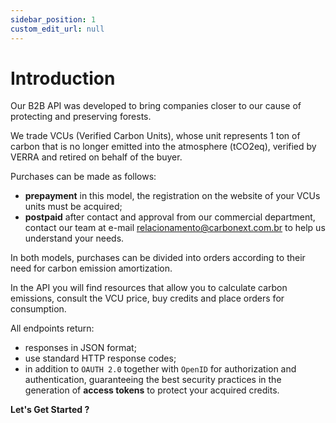 ```yaml
---
sidebar_position: 1
custom_edit_url: null
---
```


# Introduction

Our B2B API was developed to bring companies closer to our cause of protecting and preserving forests.

We trade VCUs (Verified Carbon Units), whose unit represents 1 ton of carbon that is no longer emitted into the atmosphere (tCO2eq), verified by VERRA and retired on behalf of the buyer.

Purchases can be made as follows:
- **prepayment** in this model, the registration on the website of your VCUs units must be acquired;
- **postpaid** after contact and approval from our commercial department, contact our team at e-mail [relacionamento@carbonext.com.br](mailto:suporte@carbonext.com.br) to help us understand your needs.

In both models, purchases can be divided into orders according to their need for carbon emission amortization.

In the API you will find resources that allow you to calculate carbon emissions, consult the VCU price, buy credits and place orders for consumption.

All endpoints return:
- responses in JSON format;
- use standard HTTP response codes;
- in addition to `OAUTH 2.0` together with `OpenID` for authorization and authentication, guaranteeing the best security practices in the generation of **access tokens** to protect your acquired credits.

**Let's Get Started ?**

